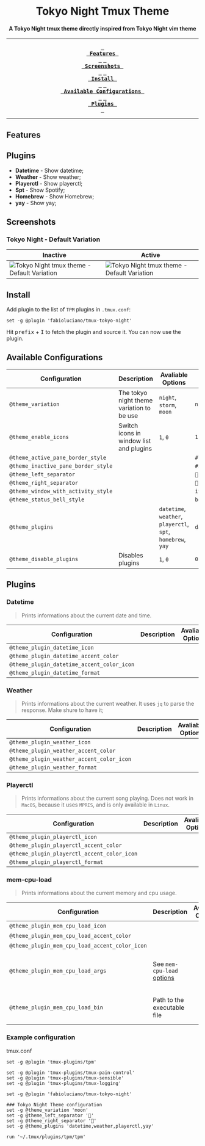<div align="center">
  <h1>Tokyo Night Tmux Theme</h1>

  <h4>A Tokyo Night tmux theme directly inspired from Tokyo Night vim theme</h4>

  ---

  **[<kbd> <br> Features <br> </kbd>][features]**
  **[<kbd> <br> Screenshots <br> </kbd>][screenshots]**
  **[<kbd> <br> Install <br> </kbd>][install]**
  **[<kbd> <br> Available Configurations <br> </kbd>][available-configurations]**
  **[<kbd> <br> Plugins <br> </kbd>][plugins]**

  ---

</div>

## Features

## Plugins

- **Datetime** - Show datetime;
- **Weather** - Show weather;
- **Playerctl** - Show playerctl;
- **Spt** - Show Spotify;
- **Homebrew** - Show Homebrew;
- **yay** - Show yay;

## Screenshots

### Tokyo Night - Default Variation

| Inactive                                                                                                             | Active                                                                                                                      |
| -------------------------------------------------------------------------------------------------------------------- | --------------------------------------------------------------------------------------------------------------------------- |
| ![Tokyo Night tmux theme - Default Variation](./assets/tokyo-night.png "Tokyo Night tmux theme - Default Variation") | ![Tokyo Night tmux theme - Default Variation](./assets/tokyo-night-active.png "Tokyo Night tmux theme - Default Variation") |

## Install

Add plugin to the list of `TPM` plugins in `.tmux.conf`:

```
set -g @plugin 'fabioluciano/tmux-tokyo-night'
```

Hit <kbd>prefix</kbd> + <kbd>I</kbd> to fetch the plugin and source it. You can now use the plugin.

## Available Configurations

| Configuration                       | Description                               | Avaliable Options                                            | Default            |
| ----------------------------------- | ----------------------------------------- | ------------------------------------------------------------ | ------------------ |
| `@theme_variation`                  | The tokyo night theme variation to be use | `night`, `storm`, `moon`                                     | `night`            |
| `@theme_enable_icons`               | Switch icons in window list and plugins   | `1`, `0`                                                     | `1`                |
| `@theme_active_pane_border_style`   |                                           |                                                              | `#737aa2`          |
| `@theme_inactive_pane_border_style` |                                           |                                                              | `#292e42`          |
| `@theme_left_separator`             |                                           |                                                              | ``                |
| `@theme_right_separator`            |                                           |                                                              | ``                |
| `@theme_window_with_activity_style` |                                           |                                                              | `italics`          |
| `@theme_status_bell_style`          |                                           |                                                              | `bold`             |
| `@theme_plugins`                    |                                           | `datetime`, `weather`, `playerctl`, `spt`, `homebrew`, `yay` | `datetime,weather` |
| `@theme_disable_plugins`            | Disables plugins                          | `1`, `0`                                                     | `0`                |

## Plugins

### Datetime

> Prints informations about the current date and time.

| Configuration                              | Description | Avaliable Options | Default |
| ------------------------------------------ | ----------- | ----------------- | ------- |
| `@theme_plugin_datetime_icon`              |             |                   |         |
| `@theme_plugin_datetime_accent_color`      |             |                   |         |
| `@theme_plugin_datetime_accent_color_icon` |             |                   |         |
| `@theme_plugin_datetime_format`            |             |                   |         |

### Weather

> Prints informations about the current weather. It uses `jq` to parse the response. Make shure to have it;

| Configuration                             | Description | Avaliable Options | Default |
| ----------------------------------------- | ----------- | ----------------- | ------- |
| `@theme_plugin_weather_icon`              |             |                   |         |
| `@theme_plugin_weather_accent_color`      |             |                   |         |
| `@theme_plugin_weather_accent_color_icon` |             |                   |         |
| `@theme_plugin_weather_format`            |             |                   |         |

### Playerctl

> Prints informations about the current song playing. Does not work in `MacOS`, because it uses `MPRIS`, and is only available in `Linux`.

| Configuration                               | Description | Avaliable Options | Default |
| ------------------------------------------- | ----------- | ----------------- | ------- |
| `@theme_plugin_playerctl_icon`              |             |                   |         |
| `@theme_plugin_playerctl_accent_color`      |             |                   |         |
| `@theme_plugin_playerctl_accent_color_icon` |             |                   |         |
| `@theme_plugin_playerctl_format`            |             |                   |         |

### mem-cpu-load

> Prints informations about the current memory and cpu usage.

| Configuration                               | Description | Avaliable Options | Default
| ------------------------------------------- | ----------- | ----------------- | -------
| `@theme_plugin_mem_cpu_load_icon`              |             |                   | 
| `@theme_plugin_mem_cpu_load_accent_color`      |             |                   | blue7
| `@theme_plugin_mem_cpu_load_accent_color_icon` |             |                   | blue0
| `@theme_plugin_mem_cpu_load_args`            |      See `mem-cpu-load` [options](https://github.com/thewtex/tmux-mem-cpu-load?tab=readme-ov-file#configuring-tmux)       |                   | --colors --interval 2
| `@theme_plugin_mem_cpu_load_bin`            | Path to the executable file             |                   | "tmux-mem-cpu-load"

### Example configuration

tmux.conf

```
set -g @plugin 'tmux-plugins/tpm'

set -g @plugin 'tmux-plugins/tmux-pain-control'
set -g @plugin 'tmux-plugins/tmux-sensible'
set -g @plugin 'tmux-plugins/tmux-logging'

set -g @plugin 'fabioluciano/tmux-tokyo-night'

### Tokyo Night Theme configuration
set -g @theme_variation 'moon'
set -g @theme_left_separator ''
set -g @theme_right_separator ''
set -g @theme_plugins 'datetime,weather,playerctl,yay'

run '~/.tmux/plugins/tpm/tpm'
```

[features]: #features
[screenshots]: #screenshots
[install]: #install
[available-configurations]: #available-configurations
[plugins]: #plugins
